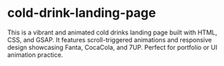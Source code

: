 # cold-drink-landing-page
This is a vibrant and animated cold drinks landing page built with HTML, CSS, and GSAP. It features scroll-triggered animations and responsive design showcasing Fanta, CocaCola, and 7UP. Perfect for portfolio or UI animation practice.
